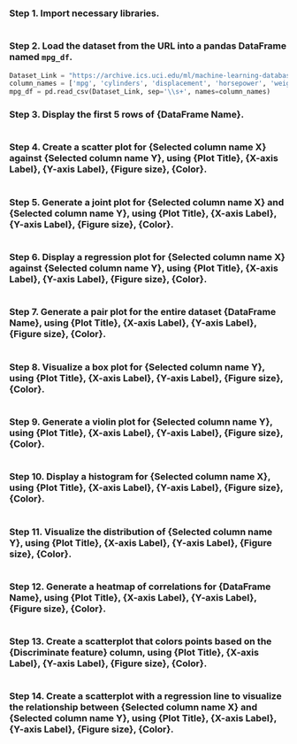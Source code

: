 
### Step 1. Import necessary libraries.
```python

```

### Step 2. Load the dataset from the URL into a pandas DataFrame named `mpg_df`.
```python
Dataset_Link = "https://archive.ics.uci.edu/ml/machine-learning-databases/auto-mpg/auto-mpg.data"
column_names = ['mpg', 'cylinders', 'displacement', 'horsepower', 'weight', 'acceleration', 'model year', 'origin', 'car name']
mpg_df = pd.read_csv(Dataset_Link, sep='\\s+', names=column_names)
```

### Step 3. Display the first 5 rows of {DataFrame Name}.
```python

```

### Step 4. Create a scatter plot for {Selected column name X} against {Selected column name Y}, using {Plot Title}, {X-axis Label}, {Y-axis Label}, {Figure size}, {Color}.
```python

```

### Step 5. Generate a joint plot for {Selected column name X} and {Selected column name Y}, using {Plot Title}, {X-axis Label}, {Y-axis Label}, {Figure size}, {Color}.
```python

```

### Step 6. Display a regression plot for {Selected column name X} against {Selected column name Y}, using {Plot Title}, {X-axis Label}, {Y-axis Label}, {Figure size}, {Color}.
```python

```

### Step 7. Generate a pair plot for the entire dataset {DataFrame Name}, using {Plot Title}, {X-axis Label}, {Y-axis Label}, {Figure size}, {Color}.
```python

```

### Step 8. Visualize a box plot for {Selected column name Y}, using {Plot Title}, {X-axis Label}, {Y-axis Label}, {Figure size}, {Color}.
```python

```

### Step 9. Generate a violin plot for {Selected column name Y}, using {Plot Title}, {X-axis Label}, {Y-axis Label}, {Figure size}, {Color}.
```python

```

### Step 10. Display a histogram for {Selected column name X}, using {Plot Title}, {X-axis Label}, {Y-axis Label}, {Figure size}, {Color}.
```python

```

### Step 11. Visualize the distribution of {Selected column name Y}, using {Plot Title}, {X-axis Label}, {Y-axis Label}, {Figure size}, {Color}.
```python

```

### Step 12. Generate a heatmap of correlations for {DataFrame Name}, using {Plot Title}, {X-axis Label}, {Y-axis Label}, {Figure size}, {Color}.
```python

```

### Step 13. Create a scatterplot that colors points based on the {Discriminate feature} column, using {Plot Title}, {X-axis Label}, {Y-axis Label}, {Figure size}, {Color}.
```python

```

### Step 14. Create a scatterplot with a regression line to visualize the relationship between {Selected column name X} and {Selected column name Y}, using {Plot Title}, {X-axis Label}, {Y-axis Label}, {Figure size}, {Color}.
```python

```